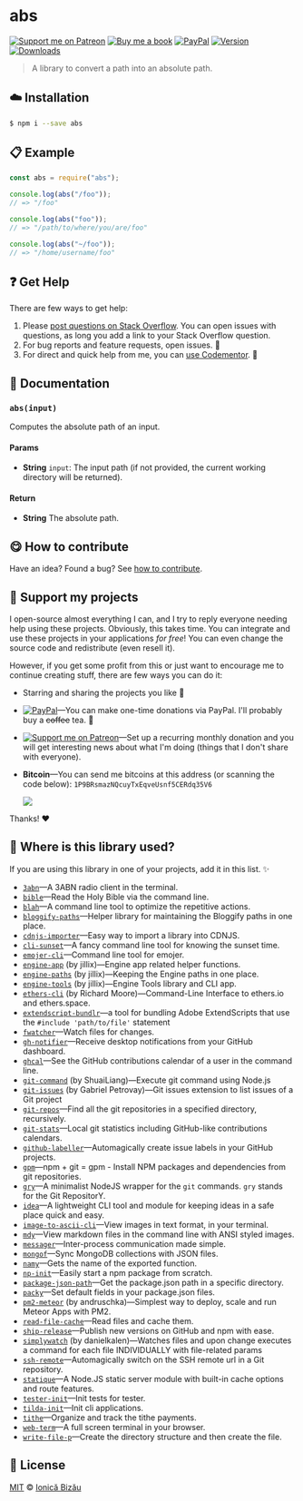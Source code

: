 
# abs

 [![Support me on Patreon][badge_patreon]][patreon] [![Buy me a book][badge_amazon]][amazon] [![PayPal][badge_paypal_donate]][paypal-donations] [![Version](https://img.shields.io/npm/v/abs.svg)](https://www.npmjs.com/package/abs) [![Downloads](https://img.shields.io/npm/dt/abs.svg)](https://www.npmjs.com/package/abs)

> A library to convert a path into an absolute path.

## :cloud: Installation

```sh
$ npm i --save abs
```


## :clipboard: Example



```js
const abs = require("abs");

console.log(abs("/foo"));
// => "/foo"

console.log(abs("foo"));
// => "/path/to/where/you/are/foo"

console.log(abs("~/foo"));
// => "/home/username/foo"
```

## :question: Get Help

There are few ways to get help:

 1. Please [post questions on Stack Overflow](https://stackoverflow.com/questions/ask). You can open issues with questions, as long you add a link to your Stack Overflow question.
 2. For bug reports and feature requests, open issues. :bug:
 3. For direct and quick help from me, you can [use Codementor](https://www.codementor.io/johnnyb). :rocket:


## :memo: Documentation


### `abs(input)`
Computes the absolute path of an input.

#### Params
- **String** `input`: The input path (if not provided, the current working directory will be returned).

#### Return
- **String** The absolute path.



## :yum: How to contribute
Have an idea? Found a bug? See [how to contribute][contributing].


## :sparkling_heart: Support my projects

I open-source almost everything I can, and I try to reply everyone needing help using these projects. Obviously,
this takes time. You can integrate and use these projects in your applications *for free*! You can even change the source code and redistribute (even resell it).

However, if you get some profit from this or just want to encourage me to continue creating stuff, there are few ways you can do it:

 - Starring and sharing the projects you like :rocket:
 - [![PayPal][badge_paypal]][paypal-donations]—You can make one-time donations via PayPal. I'll probably buy a ~~coffee~~ tea. :tea:
 - [![Support me on Patreon][badge_patreon]][patreon]—Set up a recurring monthly donation and you will get interesting news about what I'm doing (things that I don't share with everyone).
 - **Bitcoin**—You can send me bitcoins at this address (or scanning the code below): `1P9BRsmazNQcuyTxEqveUsnf5CERdq35V6`

    ![](https://i.imgur.com/z6OQI95.png)

Thanks! :heart:


## :dizzy: Where is this library used?
If you are using this library in one of your projects, add it in this list. :sparkles:


 - [`3abn`](https://github.com/IonicaBizau/3abn#readme)—A 3ABN radio client in the terminal.
 - [`bible`](https://github.com/BibleJS/BibleApp)—Read the Holy Bible via the command line.
 - [`blah`](https://github.com/IonicaBizau/blah)—A command line tool to optimize the repetitive actions.
 - [`bloggify-paths`](https://github.com/IonicaBizau/bloggify-paths#readme)—Helper library for maintaining the Bloggify paths in one place.
 - [`cdnjs-importer`](https://github.com/cdnjs/cdnjs-importer)—Easy way to import a library into CDNJS.
 - [`cli-sunset`](https://github.com/IonicaBizau/cli-sunset)—A fancy command line tool for knowing the sunset time.
 - [`emojer-cli`](https://github.com/IonicaBizau/emojer-cli#readme)—Command line tool for emojer.
 - [`engine-app`](https://github.com/jillix/engine-app#readme) (by jillix)—Engine app related helper functions.
 - [`engine-paths`](https://github.com/jillix/engine-paths#readme) (by jillix)—Keeping the Engine paths in one place.
 - [`engine-tools`](https://github.com/jillix/engine-tools) (by jillix)—Engine Tools library and CLI app.
 - [`ethers-cli`](https://npmjs.com/package/ethers-cli) (by Richard Moore)—Command-Line Interface to ethers.io and ethers.space.
 - [`extendscript-bundlr`](https://github.com/fabiantheblind/extendscript-bundlr#readme)—a tool for bundling Adobe ExtendScripts that use the `#include 'path/to/file'` statement
 - [`fwatcher`](https://github.com/IonicaBizau/node-fwatcher)—Watch files for changes.
 - [`gh-notifier`](https://bitbucket.org/IonicaBizau/gh-notifier#readme)—Receive desktop notifications from your GitHub dashboard.
 - [`ghcal`](https://github.com/IonicaBizau/ghcal)—See the GitHub contributions calendar of a user in the command line.
 - [`git-command`](https://github.com/liangshuai/node-git#readme) (by ShuaiLiang)—Execute git command using Node.js
 - [`git-issues`](https://github.com/softwarescales/git-issues) (by Gabriel Petrovay)—Git issues extension to list issues of a Git project
 - [`git-repos`](https://github.com/IonicaBizau/node-git-repos#readme)—Find all the git repositories in a specified directory, recursively.
 - [`git-stats`](https://github.com/IonicaBizau/git-stats)—Local git statistics including GitHub-like contributions calendars.
 - [`github-labeller`](https://github.com/IonicaBizau/github-labeller#readme)—Automagically create issue labels in your GitHub projects.
 - [`gpm`](https://github.com/IonicaBizau/gpm)—npm + git = gpm - Install NPM packages and dependencies from git repositories.
 - [`gry`](https://github.com/IonicaBizau/node-gry)—A minimalist NodeJS wrapper for the `git` commands. `gry` stands for the Git RepositorY.
 - [`idea`](https://github.com/IonicaBizau/idea)—A lightweight CLI tool and module for keeping ideas in a safe place quick and easy.
 - [`image-to-ascii-cli`](https://github.com/IonicaBizau/image-to-ascii-cli#readme)—View images in text format, in your terminal.
 - [`mdy`](https://github.com/IonicaBizau/mdy#readme)—View markdown files in the command line with ANSI styled images.
 - [`messager`](https://github.com/IonicaBizau/node-messager#readme)—Inter-process communication made simple.
 - [`mongof`](https://github.com/IonicaBizau/node-mongof)—Sync MongoDB collections with JSON files.
 - [`namy`](https://github.com/IonicaBizau/namy)—Gets the name of the exported function.
 - [`np-init`](https://github.com/IonicaBizau/np-init#readme)—Easily start a npm package from scratch.
 - [`package-json-path`](https://github.com/IonicaBizau/package-json-path#readme)—Get the package.json path in a specific directory.
 - [`packy`](https://github.com/IonicaBizau/packy#readme)—Set default fields in your package.json files.
 - [`pm2-meteor`](https://github.com/andruschka/pm2-meteor) (by andruschka)—Simplest way to deploy, scale and run Meteor Apps with PM2.
 - [`read-file-cache`](https://github.com/IonicaBizau/read-file-cache#readme)—Read files and cache them.
 - [`ship-release`](https://github.com/IonicaBizau/ship-release#readme)—Publish new versions on GitHub and npm with ease.
 - [`simplywatch`](https://github.com/danielkalen/simplywatch#readme) (by danielkalen)—Watches files and upon change executes a command for each file INDIVIDUALLY with file-related params
 - [`ssh-remote`](https://github.com/IonicaBizau/ssh-remote)—Automagically switch on the SSH remote url in a Git repository.
 - [`statique`](https://github.com/IonicaBizau/statique)—A Node.JS static server module with built-in cache options and route features.
 - [`tester-init`](https://github.com/IonicaBizau/tester-init#readme)—Init tests for tester.
 - [`tilda-init`](https://github.com/IonicaBizau/tilda-init#readme)—Init cli applications.
 - [`tithe`](https://github.com/IonicaBizau/tithe)—Organize and track the tithe payments.
 - [`web-term`](https://github.com/IonicaBizau/web-term)—A full screen terminal in your browser.
 - [`write-file-p`](https://github.com/IonicaBizau/write-file-p#readme)—Create the directory structure and then create the file.

## :scroll: License

[MIT][license] © [Ionică Bizău][website]

[badge_patreon]: http://ionicabizau.github.io/badges/patreon.svg
[badge_amazon]: http://ionicabizau.github.io/badges/amazon.svg
[badge_paypal]: http://ionicabizau.github.io/badges/paypal.svg
[badge_paypal_donate]: http://ionicabizau.github.io/badges/paypal_donate.svg
[patreon]: https://www.patreon.com/ionicabizau
[amazon]: http://amzn.eu/hRo9sIZ
[paypal-donations]: https://www.paypal.com/cgi-bin/webscr?cmd=_s-xclick&hosted_button_id=RVXDDLKKLQRJW
[donate-now]: http://i.imgur.com/6cMbHOC.png

[license]: http://showalicense.com/?fullname=Ionic%C4%83%20Biz%C4%83u%20%3Cbizauionica%40gmail.com%3E%20(https%3A%2F%2Fionicabizau.net)&year=2015#license-mit
[website]: https://ionicabizau.net
[contributing]: /CONTRIBUTING.md
[docs]: /DOCUMENTATION.md
